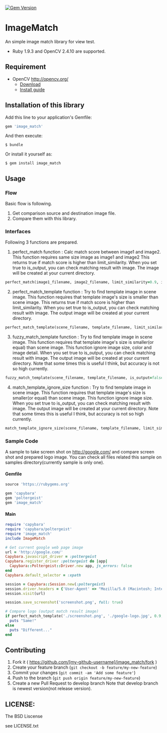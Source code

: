[![Gem Version](https://badge.fury.io/rb/image_match.svg)](http://badge.fury.io/rb/image_match)

# ImageMatch

An simple image match library for view test.

* Ruby 1.9.3 and OpenCV 2.4.10 are supported.

## Requirement

* OpenCV <http://opencv.org/>
  * [Download](http://sourceforge.net/projects/opencvlibrary/)
  * [Install guide](http://docs.opencv.org/doc/tutorials/introduction/table_of_content_introduction/table_of_content_introduction.html#table-of-content-introduction)

## Installation of this library

Add this line to your application's Gemfile:

```ruby
gem 'image_match'
```

And then execute:

    $ bundle

Or install it yourself as:

    $ gem install image_match

## Usage

### Flow

Basic flow is following.

1. Get comparison source and  destination image file.
2. Compare them with this library.

### Interfaces

Following 3 functions are prepared.

1. perfect_match function : 
  Calc match score between image1 and image2.
  This function requires same size image as image1 and image2
  This returns true if match score is higher than limit_similarity.
  When you set true to is_output, you can check matching result with image.
  The image will be created at your current directory.
  
  ```ruby
  perfect_match(image1_filename, image2_filename, limit_similarity=0.9, is_output=false)
  ```

2. perfect_match_template function : 
  Try to find template image in scene image.
  This function requires that template image's size is smaller than scene image.
  This returns true if match score is higher than limit_similarity.
  When you set true to is_output, you can check matching result with image.
  The output image will be created at your current directory.
  
  ```ruby
  perfect_match_template(scene_filename, template_filename, limit_similarity=0.9, is_output=false)
  ```

3. fuzzy_match_template function : 
  Try to find template image in scene image.
  This function requires that template image's size is smaller(or equal) than scene image.
  This function ignore image size, color and image detail.
  When you set true to is_output, you can check matching result with image.
  The output image will be created at your current directory.
  Note that some times this is useful I think, but accuracy is not so high currently.

  ```ruby
  fuzzy_match_template(scene_filename, template_filename, is_output=false)
  ```

4. match_template_ignore_size function : 
  Try to find template image in scene image.
  This function requires that template image's size is smaller(or equal) than scene image.
  This function ignore image size.
  When you set true to is_output, you can check matching result with image.
  The output image will be created at your current directory.
  Note that some times this is useful I think, but accuracy is not so high currently.

  ```ruby
  match_template_ignore_size(scene_filename, template_filename, limit_similarity=0.9, is_output=false)
  ```

### Sample Code

A sample to take screen shot on http://google.com/ and compare screen shot and prepared logo image.
You can check all files related this sample on samples directory(currently sample is only one).

#### Gemfile

```ruby
source 'https://rubygems.org'

gem 'capybara'
gem 'poltergeist'
gem 'image_match'
```

#### Main

```ruby
require 'capybara'
require 'capybara/poltergeist'
require 'image_match'
include ImageMatch

# Get current google web page image
url = 'http://google.com/'
Capybara.javascript_driver = :poltergeist
Capybara.register_driver :poltergeist do |app|
  Capybara::Poltergeist::Driver.new app, js_errors: false
end
Capybara.default_selector = :xpath

session = Capybara::Session.new(:poltergeist)
session.driver.headers = {'User-Agent' => "Mozilla/5.0 (Macintosh; Intel Mac OS X)"}
session.visit(url)

session.save_screenshot('screenshot.png', full: true)

# Compare logo (output match result image)
if perfect_match_template('./screenshot.png', './google-logo.jpg', 0.9, true)
  puts "Same!"
else
  puts "Different..."
end

```

## Contributing

1. Fork it ( https://github.com/[my-github-username]/image_match/fork )
2. Create your feature branch (`git checkout -b feature/my-new-feature`)
3. Commit your changes (`git commit -am 'Add some feature'`)
4. Push to the branch (`git push origin feature/my-new-feature`)
5. Create a new Pull Request to develop branch
Note that develop branch is newest version(not release version).

## LICENSE:

The BSD Liscense

see LICENSE.txt

